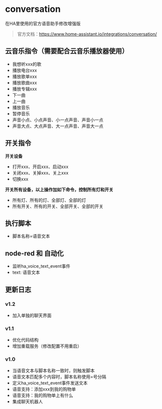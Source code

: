 # conversation
在HA里使用的官方语音助手修改增强版


> 官方文档：https://www.home-assistant.io/integrations/conversation/


## 云音乐指令（需要配合云音乐播放器使用）

- 我想听xxx的歌
- 播放电台xxx
- 播放歌单xxx
- 播放歌曲xxx
- 播放专辑xxx
- 下一曲
- 上一曲
- 播放音乐
- 暂停音乐
- 声音小点、小点声音、小一点声音、声音小一点
- 声音大点、大点声音、大一点声音、声音大一点

## 开关指令

**开关设备**

- 打开xxx、开启xxx、启动xxx
- 关闭xxx、关掉xxx、关上xxx
- 切换xxx


**开关所有设备，以上操作加如下命令，控制所有灯和开关**

- 所有灯、所有的灯、全部灯、全部的灯
- 所有开关、所有的开关、全部开关、全部的开关

## 执行脚本
- 脚本名称=语音文本

## node-red 和 自动化
- 监听ha_voice_text_event事件
- text: 语音文本

## 更新日志

### v1.2
- 加入单独的聊天界面

### v1.1
- 优化代码结构
- 增加重载服务（修改配置不用重启）

### v1.0
- 当语音文本与脚本名称一致时，则触发脚本
- 语音文本匹配多个内容时，脚本名称使用=号分隔
- 定义ha_voice_text_event事件发送文本
- 语音支持：添加xxx到我的购物单
- 语音支持：我的购物单上有什么
- 集成聊天机器人